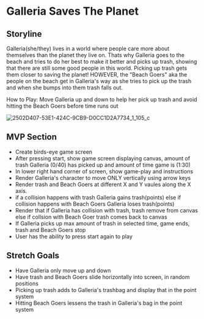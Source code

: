 # Galleria Saves The Planet

## Storyline

Galleria(she/they) lives in a world where people care more about themselves than the planet they live on. Thats why Galleria goes to the beach and tries to do her best to make it better and picks up trash, showing that there are still some good people in this world. Picking up trash gets them closer to saving the planet!
HOWEVER, the "Beach Goers" aka the people on the beach get in Galleria's way as she tries to pick up the trash and when she bumps into them trash falls out. 

How to Play: Move Galleria up and down to help her pick up trash and avoid hitting the Beach Goers before time runs out

![2502D407-53E1-424C-9CB9-D0CC1D2A7734_1_105_c](https://user-images.githubusercontent.com/78924263/138511904-069965c3-b410-43ca-9332-47dab9cb06c9.jpeg)

## MVP Section

- Create birds-eye game screen
- After pressing start, show game screen displaying canvas, amount of trash Galleria (0/40) has picked up and amount of time game is (1:30)
- In lower right hand corner of screen, show game-play and instructions
- Render Galleria's character to move ONLY vertically using arrow keys
- Render trash and Beach Goers at different X and Y vaules along the X axis. 
- if a collision happens with trash Galleria gains trash(points) else if collision happens with Beach Goers Galleria loses trash(points)
- Render that if Galleria has collision with trash, trash remove from canvas else if collsion with Beach Goer trash comes back to canvas
- If Galleria picks up max amount of trash in selected time, game ends, trash and Beach Goers stop
- User has the ability to press start again to play


## Stretch Goals

- Have Galleria only move up and down
- Have trash and Beach Goers slide horizontally into screen, in random positions
- Picking up trash adds to Galleria's trashbag and display that in the point system
- Hitting Beach Goers lessens the trash in Galleria's bag in the point system

